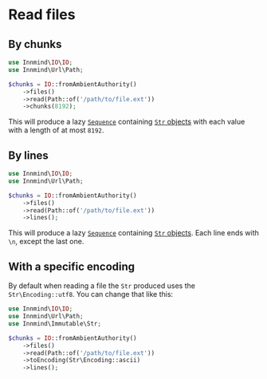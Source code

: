 
# Read files

## By chunks

```php
use Innmind\IO\IO;
use Innmind\Url\Path;

$chunks = IO::fromAmbientAuthority()
    ->files()
    ->read(Path::of('/path/to/file.ext'))
    ->chunks(8192);
```

This will produce a lazy [`Sequence`](https://innmind.org/Immutable/structures/sequence/) containing [`Str` objects](https://innmind.org/Immutable/structures/str/) with each value with a length of at most `8192`.

## By lines

```php
use Innmind\IO\IO;
use Innmind\Url\Path;

$chunks = IO::fromAmbientAuthority()
    ->files()
    ->read(Path::of('/path/to/file.ext'))
    ->lines();
```

This will produce a lazy [`Sequence`](https://innmind.org/Immutable/structures/sequence/) containing [`Str` objects](https://innmind.org/Immutable/structures/str/). Each line ends with `\n`, except the last one.

## With a specific encoding

By default when reading a file the `Str` produced uses the `Str\Encoding::utf8`. You can change that like this:

```php
use Innmind\IO\IO;
use Innmind\Url\Path;
use Innmind\Immutable\Str;

$chunks = IO::fromAmbientAuthority()
    ->files()
    ->read(Path::of('/path/to/file.ext'))
    ->toEncoding(Str\Encoding::ascii)
    ->lines();
```
